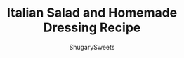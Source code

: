 ---
layout: ../../layouts/MarkdownPostLayout.astro
title: Italian Salad and Homemade Dressing Recipe
author: ShugarySweets
pubDate: 2019-02-18
description: "This Italian Salad is loaded with fresh flavor and the homemade Italian Dressing is zesty and flavorful! The perfect pairing to your weeknight meal."
image_url: https://www.shugarysweets.com/wp-content/uploads/2019/02/italian-salad-dressing-5.jpg
tags: ["Side Dishes","Italian"]
calories: 317
protein: 5
carbohydrates: 17
fats: 27
fiber: 4
ingredients: ["6 cups salad mix (including iceburg lettuce, purple cabbage, and shredded carrots)","1/4 red onion, sliced","8 mild pepperoncinis","2 Roma tomatoes, sliced","1 cup black olives","1 cup croutons","1/4 cup grated parmesan cheese","1/2 cup olive oil","1/4 cup white vinegar","2 Tbsp mayonnaise","2 Tbsp grated parmesan cheese","1 tsp lemon juice","1 tsp granulated sugar","1 tsp garlic powder","1 tsp garlic salt","1 tsp kosher salt","1 tsp Italian Seasoning","1/2 tsp black pepper"]
serves: 6
time: "10 minutes"
prepTime: "10 minutes"
instructions: ["In a large bowl, combine salad mix, red onion, pepperoncinis, tomatoes, and black olives. Refrigerate until ready to serve.","In a large mason jar, add dressing ingredients. Shake until blended.","To serve, top salad with croutons, parmesan cheese, and Italian dressing. ENJOY."]
nutrition: ["317 calories","17 grams carbohydrates","7 milligrams cholesterol","27 grams fat","4 grams fiber","5 grams protein","5 grams saturated fat","2181 milligrams sodium","6 grams sugar","0 grams trans fat","21 grams unsaturated fat"]
---